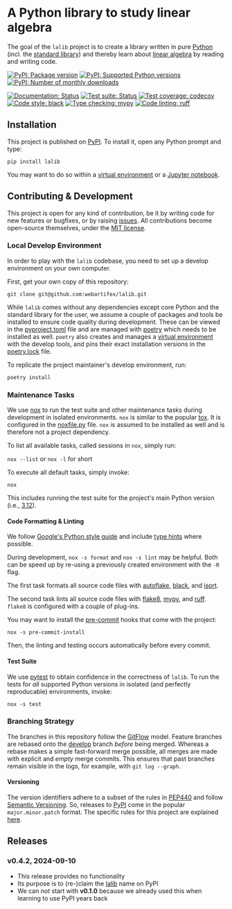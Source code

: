 # A Python library to study linear algebra

The goal of the `lalib` project is to create
    a library written in pure [Python](https://docs.python.org/3/)
    (incl. the [standard library](https://docs.python.org/3/library/index.html))
    and thereby learn about
        [linear algebra](https://en.wikipedia.org/wiki/Linear_algebra)
    by reading and writing code.


[![PyPI: Package version](https://img.shields.io/pypi/v/lalib?color=blue)](https://pypi.org/project/lalib/)
[![PyPI: Supported Python versions](https://img.shields.io/pypi/pyversions/lalib)](https://pypi.org/project/lalib/)
[![PyPI: Number of monthly downloads](https://img.shields.io/pypi/dm/lalib)](https://pypistats.org/packages/lalib)

[![Documentation: Status](https://readthedocs.org/projects/lalib/badge/?version=latest)](https://lalib.readthedocs.io/en/latest/?badge=latest)
[![Test suite: Status](https://github.com/webartifex/lalib/actions/workflows/tests.yml/badge.svg)](https://github.com/webartifex/lalib/actions/workflows/tests.yml)
[![Test coverage: codecov](https://codecov.io/github/webartifex/lalib/graph/badge.svg?token=J4LWOMVP0R)](https://codecov.io/github/webartifex/lalib)
[![Code style: black](https://img.shields.io/badge/code%20style-black-000000.svg)](https://github.com/psf/black)
[![Type checking: mypy](https://www.mypy-lang.org/static/mypy_badge.svg)](https://mypy-lang.org/)
[![Code linting: ruff](https://img.shields.io/endpoint?url=https://raw.githubusercontent.com/charliermarsh/ruff/main/assets/badge/v2.json)](https://github.com/astral-sh/ruff)


## Installation

This project is published on [PyPI](https://pypi.org/project/lalib/).
To install it, open any Python prompt and type:

`pip install lalib`

You may want to do so
    within a [virtual environment](https://docs.python.org/3/library/venv.html)
    or a [Jupyter notebook](https://docs.jupyter.org/en/latest/#what-is-a-notebook).


## Contributing & Development

This project is open for any kind of contribution,
    be it by writing code for new features or bugfixes,
    or by raising [issues](https://github.com/webartifex/lalib/issues).
All contributions become open-source themselves, under the
    [MIT license](https://github.com/webartifex/lalib/blob/main/LICENSE.txt).


### Local Develop Environment

In order to play with the `lalib` codebase,
    you need to set up a develop environment on your own computer.

First, get your own copy of this repository:

`git clone git@github.com:webartifex/lalib.git`

While `lalib` comes without any dependencies
    except core Python and the standard library for the user,
    we assume a couple of packages and tools be installed
    to ensure code quality during development.
These can be viewed in the
    [pyproject.toml](https://github.com/webartifex/lalib/blob/main/pyproject.toml) file
    and are managed with [poetry](https://python-poetry.org/docs/)
    which needs to be installed as well.
`poetry` also creates and manages a
    [virtual environment](https://docs.python.org/3/tutorial/venv.html)
    with the develop tools,
    and pins their exact installation versions in the
    [poetry.lock](https://github.com/webartifex/lalib/blob/main/poetry.lock) file.

To replicate the project maintainer's develop environment, run:

`poetry install`


### Maintenance Tasks

We use [nox](https://nox.thea.codes/en/stable/) to run
    the test suite and other maintenance tasks during development
    in isolated environments.
`nox` is similar to the popular [tox](https://tox.readthedocs.io/en/latest/).
It is configured in the
    [noxfile.py](https://github.com/webartifex/lalib/blob/main/noxfile.py) file.
`nox` is assumed to be installed as well
    and is therefore not a project dependency.

To list all available tasks, called sessions in `nox`, simply run:

`nox --list` or `nox -l` for short

To execute all default tasks, simply invoke:

`nox`

This includes running the test suite for the project's main Python version
    (i.e., [3.12](https://devguide.python.org/versions/)).


#### Code Formatting & Linting

We follow [Google's Python style guide](https://google.github.io/styleguide/pyguide.html)
    and include [type hints](https://docs.python.org/3/library/typing.html)
    where possible.

During development,
    `nox -s format` and `nox -s lint` may be helpful.
Both can be speed up by re-using a previously created environment
    with the `-R` flag.

The first task formats all source code files with
    [autoflake](https://pypi.org/project/autoflake/),
    [black](https://pypi.org/project/black/), and
    [isort](https://pypi.org/project/isort/).

The second task lints all source code files with
    [flake8](https://pypi.org/project/flake8/),
    [mypy](https://pypi.org/project/mypy/), and
    [ruff](https://pypi.org/project/ruff/).
`flake8` is configured with a couple of plug-ins.

You may want to install the [pre-commit](https://pre-commit.com/) hooks
    that come with the project:

`nox -s pre-commit-install`

Then, the linting and testing occurs automatically before every commit.


#### Test Suite

We use [pytest](https://docs.pytest.org/en/stable/)
    to obtain confidence in the correctness of `lalib`.
To run the tests
    for *all* supported Python versions
    in isolated (and perfectly reproducable) environments,
    invoke:

`nox -s test`


### Branching Strategy

The branches in this repository follow the
    [GitFlow](https://nvie.com/posts/a-successful-git-branching-model/) model.
Feature branches are rebased onto
    the [develop](https://github.com/webartifex/lalib/tree/develop) branch
    *before* being merged.
Whereas a rebase makes a simple fast-forward merge possible,
    all merges are made with explicit and *empty* merge commits.
This ensures that past branches remain visible in the logs,
    for example, with `git log --graph`.


#### Versioning

The version identifiers adhere to a subset of the rules in
    [PEP440](https://peps.python.org/pep-0440/) and
    follow [Semantic Versioning](https://semver.org/spec/v2.0.0.html).
So, releases to [PyPI](https://pypi.org/project/lalib/#history)
    come in the popular `major.minor.patch` format.
The specific rules for this project are explained
    [here](https://github.com/webartifex/lalib/blob/main/tests/test_version.py).


## Releases


### v0.4.2, 2024-09-10

- This release provides no functionality
- Its purpose is to (re-)claim the
  [lalib](https://pypi.org/project/lalib/) name on PyPI
- We can *not* start with **v0.1.0**
  because we already used this when learning to use PyPI years back
